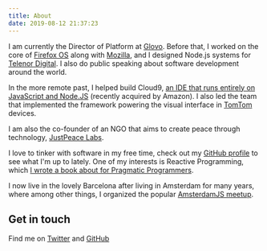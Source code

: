 ```yaml
---
title: About
date: 2019-08-12 21:37:23
---
```


I am currently the Director of Platform at [Glovo](https://glovoapp.com/en/). Before that, I worked on the core of [Firefox OS](https://www.mozilla.org/en-US/firefox/os/) along with [Mozilla](https://mozilla.com), and I designed Node.js systems for <a href="http://www.telenor.com/about-us/our-business/telenor-digital/">Telenor Digital</a>. I also do public speaking about software development around the world.

In the more remote past, I helped build Cloud9, [an IDE that runs entirely on JavaScript and Node.JS](https://c9.io) (recently acquired by Amazon). I also led the team that implemented the framework powering the visual interface in [TomTom](https://tomtom.com) devices.

I am also the co-founder of an NGO that aims to create peace through technology, <a href="https://justpeacelabs.org">JustPeace Labs</a>.

I love to tinker with software in my free time, check out my <a href="https://github.com/sergi">GitHub profile</a> to see what I'm up to lately. One of my interests is Reactive Programming, which <a href="https://pragprog.com/book/smreactjs/reactive-programming-with-rxjs">I wrote a book about for Pragmatic Programmers</a>.

I now live in the lovely Barcelona after living in Amsterdam for many years, where among other things, I organized the popular <a href="http://www.meetup.com/AmsterdamJS/">AmsterdamJS meetup</a>.

## Get in touch

Find me on [Twitter](https://twitter.com/sergimansilla) and [GitHub](https://github.com/sergi)